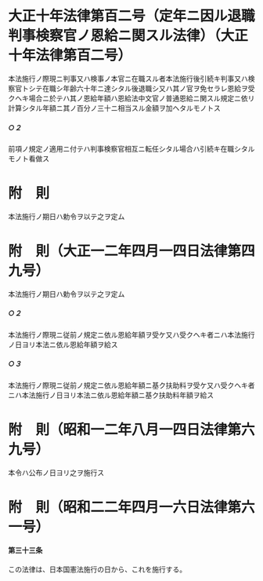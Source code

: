 # 大正十年法律第百二号（定年ニ因ル退職判事検察官ノ恩給ニ関スル法律）（大正十年法律第百二号）
本法施行ノ際現ニ判事又ハ検事ノ本官ニ在職スル者本法施行後引続キ判事又ハ検察官トシテ在職シ年齢六十年ニ達シタル後退職シ又ハ其ノ官ヲ免セラレ恩給ヲ受クヘキ場合ニ於テハ其ノ恩給年額ハ恩給法中文官ノ普通恩給ニ関スル規定ニ依リ計算シタル年額ニ其ノ百分ノ三十ニ相当スル金額ヲ加ヘタルモノトス
##### ○２
前項ノ規定ノ適用ニ付テハ判事検察官相互ニ転任シタル場合ハ引続キ在職シタルモノト看做ス
# 附　則
本法施行ノ期日ハ勅令ヲ以テ之ヲ定ム
# 附　則（大正一二年四月一四日法律第四九号）
本法施行ノ期日ハ勅令ヲ以テ之ヲ定ム
##### ○２
本法施行ノ際現ニ従前ノ規定ニ依ル恩給年額ヲ受ケ又ハ受クヘキ者ニハ本法施行ノ日ヨリ本法ニ依ル恩給年額ヲ給ス
##### ○３
本法施行ノ際現ニ従前ノ規定ニ依ル恩給年額ニ基ク扶助料ヲ受ケ又ハ受クヘキ者ニハ本法施行ノ日ヨリ本法ニ依ル恩給年額ニ基ク扶助料年額ヲ給ス
# 附　則（昭和一二年八月一四日法律第六九号）
本令ハ公布ノ日ヨリ之ヲ施行ス
# 附　則（昭和二二年四月一六日法律第六一号）
#### 第三十三条
この法律は、日本国憲法施行の日から、これを施行する。
